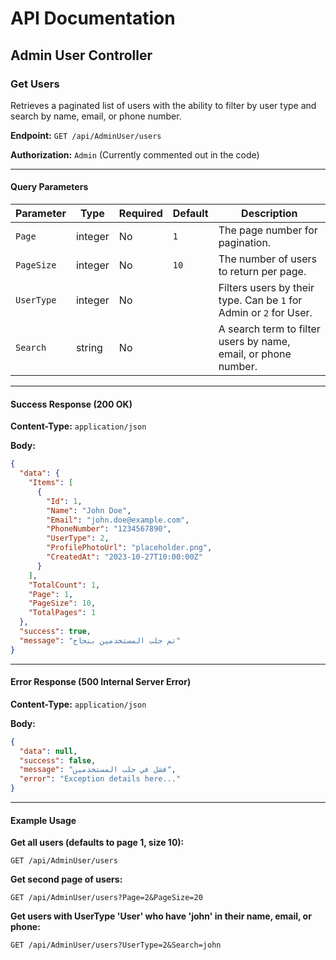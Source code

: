 # API Documentation

## Admin User Controller

### Get Users

Retrieves a paginated list of users with the ability to filter by user type and search by name, email, or phone number.

**Endpoint:** `GET /api/AdminUser/users`

**Authorization:** `Admin` (Currently commented out in the code)

---

#### Query Parameters

| Parameter  | Type    | Required | Default | Description                                                                 |
| ---------- | ------- | -------- | ------- | --------------------------------------------------------------------------- |
| `Page`     | integer | No       | `1`     | The page number for pagination.                                             |
| `PageSize` | integer | No       | `10`    | The number of users to return per page.                                     |
| `UserType` | integer | No       |         | Filters users by their type. Can be `1` for Admin or `2` for User.        |
| `Search`   | string  | No       |         | A search term to filter users by name, email, or phone number.              |

---

#### Success Response (200 OK)

**Content-Type:** `application/json`

**Body:**

```json
{
  "data": {
    "Items": [
      {
        "Id": 1,
        "Name": "John Doe",
        "Email": "john.doe@example.com",
        "PhoneNumber": "1234567890",
        "UserType": 2,
        "ProfilePhotoUrl": "placeholder.png",
        "CreatedAt": "2023-10-27T10:00:00Z"
      }
    ],
    "TotalCount": 1,
    "Page": 1,
    "PageSize": 10,
    "TotalPages": 1
  },
  "success": true,
  "message": "تم جلب المستخدمين بنجاح"
}
```

---

#### Error Response (500 Internal Server Error)

**Content-Type:** `application/json`

**Body:**

```json
{
  "data": null,
  "success": false,
  "message": "فشل في جلب المستخدمين",
  "error": "Exception details here..."
}
```

---

#### Example Usage

**Get all users (defaults to page 1, size 10):**

```
GET /api/AdminUser/users
```

**Get second page of users:**

```
GET /api/AdminUser/users?Page=2&PageSize=20
```

**Get users with UserType 'User' who have 'john' in their name, email, or phone:**

```
GET /api/AdminUser/users?UserType=2&Search=john
``` 